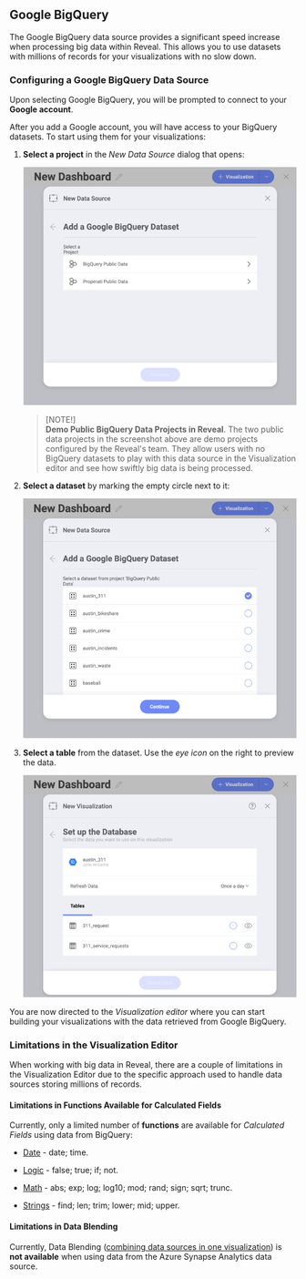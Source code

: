 ## Google BigQuery

The Google BigQuery data source provides a significant speed increase
when processing big data within Reveal. This allows you to use datasets
with millions of records for your visualizations with no slow down.

### Configuring a Google BigQuery Data Source

Upon selecting Google BigQuery, you will be prompted to connect to your
**Google account**.

After you add a Google account, you will have access to your BigQuery
datasets. To start using them for your visualizations:

1.  **Select a project** in the *New Data Source* dialog that opens:

    ![Select a project in the New Data Source dialog](images/select-project-bigquery.png)

    >[NOTE!]    
    **Demo Public BigQuery Data Projects in Reveal**.
    The two public data projects in the screenshot above are demo
    projects configured by the Reveal's team. They allow users with no
    BigQuery datasets to play with this data source in the Visualization
    editor and see how swiftly big data is being processed.


2.  **Select a dataset** by marking the empty circle next to it:

    ![Select a dataset dialog](images/select-dataset-bigquery.png)

3.  **Select a table** from the dataset. Use the *eye icon* on the right
    to preview the data.

    ![Select a table dialog](images/select-table-bigquery.png)

You are now directed to the *Visualization editor* where you can start
building your visualizations with the data retrieved from Google
BigQuery.

### Limitations in the Visualization Editor

When working with big data in Reveal, there are a couple of limitations
in the Visualization Editor due to the specific approach used to handle
data sources storing millions of records.

#### Limitations in Functions Available for Calculated Fields

Currently, only a limited number of **functions** are available for
*Calculated Fields* using data from BigQuery:

- [Date](Date-Calculated-Fields.md) - date; time.

- [Logic](Logic-Calculated-Fields.md) - false; true; if; not.

- [Math](Math-Calculated-Fields.md) - abs; exp; log; log10; mod; rand; sign; sqrt; trunc.

- [Strings](string-calculated-fields.md) - find; len; trim; lower; mid; upper.

#### Limitations in Data Blending

Currently, Data Blending ([combining data sources in one visualization](data-blending.md)) is **not available** when using data from the Azure Synapse Analytics data source.
